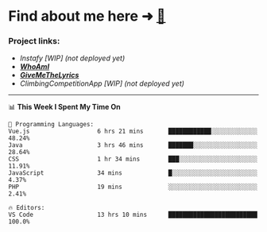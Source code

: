 # Find about me here ➜ [🧑](https://pauabella.dev)

### Project links:
- *Instafy [WIP] (not deployed yet)*
- ***[WhoAmI](https://pauabella.dev)***
- ***[GiveMeTheLyrics](https://pauabella.dev/GiveMeTheLyrics)***
- *ClimbingCompetitionApp [WIP] (not deployed yet)*

---
<!--START_SECTION:waka-->
📊 **This Week I Spent My Time On** 

```text
💬 Programming Languages: 
Vue.js                   6 hrs 21 mins       ████████████░░░░░░░░░░░░░   48.24% 
Java                     3 hrs 46 mins       ███████░░░░░░░░░░░░░░░░░░   28.64% 
CSS                      1 hr 34 mins        ███░░░░░░░░░░░░░░░░░░░░░░   11.91% 
JavaScript               34 mins             █░░░░░░░░░░░░░░░░░░░░░░░░   4.37% 
PHP                      19 mins             ░░░░░░░░░░░░░░░░░░░░░░░░░   2.41%

🔥 Editors: 
VS Code                  13 hrs 10 mins      █████████████████████████   100.0%

```


<!--END_SECTION:waka-->

